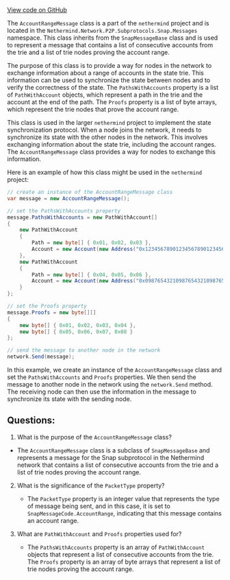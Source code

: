 [View code on GitHub](https://github.com/nethermindeth/nethermind/Nethermind.Network/P2P/Subprotocols/Snap/Messages/AccountRangeMessage.cs)

The `AccountRangeMessage` class is a part of the `nethermind` project and is located in the `Nethermind.Network.P2P.Subprotocols.Snap.Messages` namespace. This class inherits from the `SnapMessageBase` class and is used to represent a message that contains a list of consecutive accounts from the trie and a list of trie nodes proving the account range.

The purpose of this class is to provide a way for nodes in the network to exchange information about a range of accounts in the state trie. This information can be used to synchronize the state between nodes and to verify the correctness of the state. The `PathsWithAccounts` property is a list of `PathWithAccount` objects, which represent a path in the trie and the account at the end of the path. The `Proofs` property is a list of byte arrays, which represent the trie nodes that prove the account range.

This class is used in the larger `nethermind` project to implement the state synchronization protocol. When a node joins the network, it needs to synchronize its state with the other nodes in the network. This involves exchanging information about the state trie, including the account ranges. The `AccountRangeMessage` class provides a way for nodes to exchange this information.

Here is an example of how this class might be used in the `nethermind` project:

```csharp
// create an instance of the AccountRangeMessage class
var message = new AccountRangeMessage();

// set the PathsWithAccounts property
message.PathsWithAccounts = new PathWithAccount[]
{
    new PathWithAccount
    {
        Path = new byte[] { 0x01, 0x02, 0x03 },
        Account = new Account(new Address("0x1234567890123456789012345678901234567890"))
    },
    new PathWithAccount
    {
        Path = new byte[] { 0x04, 0x05, 0x06 },
        Account = new Account(new Address("0x0987654321098765432109876543210987654321"))
    }
};

// set the Proofs property
message.Proofs = new byte[][]
{
    new byte[] { 0x01, 0x02, 0x03, 0x04 },
    new byte[] { 0x05, 0x06, 0x07, 0x08 }
};

// send the message to another node in the network
network.Send(message);
```

In this example, we create an instance of the `AccountRangeMessage` class and set the `PathsWithAccounts` and `Proofs` properties. We then send the message to another node in the network using the `network.Send` method. The receiving node can then use the information in the message to synchronize its state with the sending node.
## Questions: 
 1. What is the purpose of the `AccountRangeMessage` class?
   - The `AccountRangeMessage` class is a subclass of `SnapMessageBase` and represents a message for the Snap subprotocol in the Nethermind network that contains a list of consecutive accounts from the trie and a list of trie nodes proving the account range.

2. What is the significance of the `PacketType` property?
   - The `PacketType` property is an integer value that represents the type of message being sent, and in this case, it is set to `SnapMessageCode.AccountRange`, indicating that this message contains an account range.

3. What are `PathWithAccount` and `Proofs` properties used for?
   - The `PathsWithAccounts` property is an array of `PathWithAccount` objects that represent a list of consecutive accounts from the trie. The `Proofs` property is an array of byte arrays that represent a list of trie nodes proving the account range.
